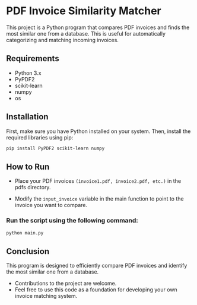 # PDF Invoice Similarity Matcher

This project is a Python program that compares PDF invoices and finds the most similar one from a database. This is useful for automatically categorizing and matching incoming invoices.

## Requirements

- Python 3.x
- PyPDF2
- scikit-learn
- numpy
- os

## Installation

First, make sure you have Python installed on your system. Then, install the required libraries using pip:

```bash
pip install PyPDF2 scikit-learn numpy
```

## How to Run

- Place your PDF invoices ```(invoice1.pdf, invoice2.pdf, etc.)``` in the pdfs directory.

- Modify the ```input_invoice``` variable in the main function to point to the invoice you want to compare.

### Run the script using the following command:

```bash
python main.py
```

## Conclusion
This program is designed to efficiently compare PDF invoices and identify the most similar one from a database.

- Contributions to the project are welcome.
- Feel free to use this code as a foundation for developing your own invoice matching system.

